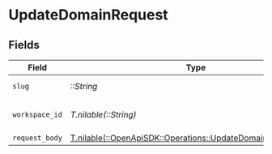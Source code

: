 # UpdateDomainRequest


## Fields

| Field                                                                                                              | Type                                                                                                               | Required                                                                                                           | Description                                                                                                        | Example                                                                                                            |
| ------------------------------------------------------------------------------------------------------------------ | ------------------------------------------------------------------------------------------------------------------ | ------------------------------------------------------------------------------------------------------------------ | ------------------------------------------------------------------------------------------------------------------ | ------------------------------------------------------------------------------------------------------------------ |
| `slug`                                                                                                             | *::String*                                                                                                         | :heavy_check_mark:                                                                                                 | The domain name.                                                                                                   | acme.com                                                                                                           |
| `workspace_id`                                                                                                     | *T.nilable(::String)*                                                                                              | :heavy_minus_sign:                                                                                                 | The ID of the workspace.                                                                                           |                                                                                                                    |
| `request_body`                                                                                                     | [T.nilable(::OpenApiSDK::Operations::UpdateDomainRequestBody)](../../models/operations/updatedomainrequestbody.md) | :heavy_minus_sign:                                                                                                 | N/A                                                                                                                |                                                                                                                    |